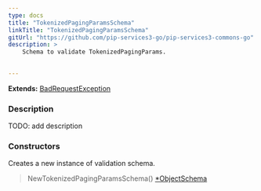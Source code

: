 ```yaml
---
type: docs
title: "TokenizedPagingParamsSchema"
linkTitle: "TokenizedPagingParamsSchema"
gitUrl: "https://github.com/pip-services3-go/pip-services3-commons-go"
description: >
    Schema to validate TokenizedPagingParams.

    
---
```


**Extends:** [BadRequestException](../../errors/bad_request_exception)

### Description

TODO: add description

### Constructors
 Creates a new instance of validation schema.

> NewTokenizedPagingParamsSchema() [*ObjectSchema](../object_schema)